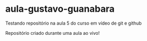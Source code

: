 # aula-gustavo-guanabara
 Testando repositório na aula 5 do curso em vídeo de git e github

Repositório criado durante uma aula ao vivo!